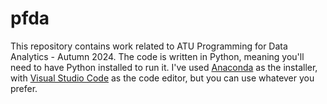 # pfda
This repository contains work related to ATU Programming for Data Analytics - Autumn 2024. The code is written in Python, meaning you'll need to have Python installed to run it. I've used [Anaconda](https://www.anaconda.com/download) as the installer, with [Visual Studio Code](https://code.visualstudio.com/) as the code editor, but you can use whatever you prefer. 
